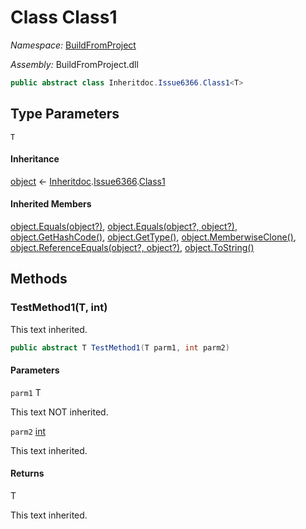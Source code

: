 ﻿# Class Class1

_Namespace:_ [BuildFromProject](BuildFromProject.md)

_Assembly:_ BuildFromProject.dll

```csharp
public abstract class Inheritdoc.Issue6366.Class1<T>
```

## Type Parameters

`T`

#### Inheritance

[object](https://learn.microsoft.com/dotnet/api/system.object) ← 
[Inheritdoc](BuildFromProject.Inheritdoc.md).[Issue6366](BuildFromProject.Inheritdoc.Issue6366.md).[Class1](BuildFromProject.Inheritdoc.Issue6366.Class1-1.md)<T>

#### Inherited Members

[object.Equals(object?)](https://learn.microsoft.com/dotnet/api/system.object.equals#system-object-equals(system-object)), 
[object.Equals(object?, object?)](https://learn.microsoft.com/dotnet/api/system.object.equals#system-object-equals(system-object-system-object)), 
[object.GetHashCode()](https://learn.microsoft.com/dotnet/api/system.object.gethashcode), 
[object.GetType()](https://learn.microsoft.com/dotnet/api/system.object.gettype), 
[object.MemberwiseClone()](https://learn.microsoft.com/dotnet/api/system.object.memberwiseclone), 
[object.ReferenceEquals(object?, object?)](https://learn.microsoft.com/dotnet/api/system.object.referenceequals), 
[object.ToString()](https://learn.microsoft.com/dotnet/api/system.object.tostring)

## Methods

### TestMethod1(T, int)

This text inherited.

```csharp
public abstract T TestMethod1(T parm1, int parm2)
```

#### Parameters

`parm1` T

This text NOT inherited.

`parm2` [int](https://learn.microsoft.com/dotnet/api/system.int32)

This text inherited.

#### Returns

T

This text inherited.

